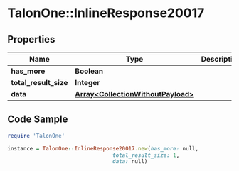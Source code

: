 # TalonOne::InlineResponse20017

## Properties

Name | Type | Description | Notes
------------ | ------------- | ------------- | -------------
**has_more** | **Boolean** |  | [optional] 
**total_result_size** | **Integer** |  | [optional] 
**data** | [**Array&lt;CollectionWithoutPayload&gt;**](CollectionWithoutPayload.md) |  | 

## Code Sample

```ruby
require 'TalonOne'

instance = TalonOne::InlineResponse20017.new(has_more: null,
                                 total_result_size: 1,
                                 data: null)
```


